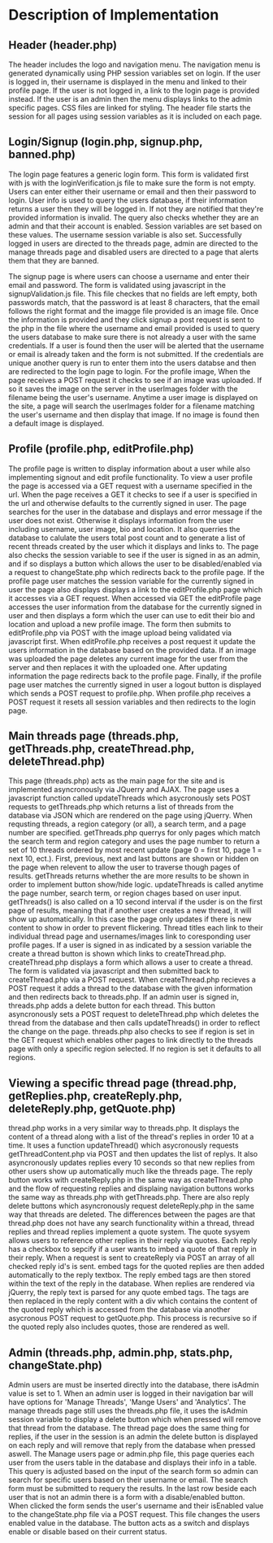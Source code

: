 # Description of Implementation

## Header (header.php)

The header includes the logo and navigation menu. The navigation menu is generated dynamically using PHP session variables set on login. If the user is logged in, their username is displayed in the menu and linked to their profile page. If the user is not logged in, a link to the login page is provided instead. If the user is an admin then the menu displays links to the admin specific pages. CSS files are linked for styling. The header file starts the session for all pages using session variables as it is included on each page.

## Login/Signup (login.php, signup.php, banned.php)

The login page features a generic login form. This form is validated first with js with the loginVerification.js file to make sure the form is not empty. Users can enter either their username or email and then their password to login. User info is used to query the users database, if their information returns a user then they will be logged in. If not they are notified that they're provided information is invalid. The query also checks whether they are an admin and that their account is enabled. Session variables are set based on these values. The username session variable is also set. Successfully logged in users are directed to the threads page, admin are directed to the manage threads page and disabled users are directed to a page that alerts them that they are banned. 

The signup page is where users can choose a username and enter their email and password. The form is validated using javascript in the signupValidation.js file. This file checkes that no fields are left empty, both passwords match, that the password is at least 8 characters,  that the email follows the right format and the imagge file provided is an image file. Once the information is provided and they click signup a post request is sent to the php in the file where the username and email provided is used to query the users database to make sure there is not already a user with the same credentials. If a user is found then the user will be alerted that the username or email is already taken and the form is not submitted. If the credentials are unique another query is run to enter them into the users databse and then  are redirected to the login page to login. For the profile image, When the page receives a POST request it checks to see if an image was uploaded. If so it saves the image on the server in the userImages folder with the filename being the user's username. Anytime a user image is displayed on the site, a page will search the userImages folder for a filename matching the user's username and then display that image. If no image is found then a default image is displayed.

## Profile (profile.php, editProfile.php)

The profile page is written to display information about a user while also implementing signout and edit profile functionality. To view a user profile the page is accessed via a GET request with a username specified in the url. When the page receives a GET it checks to see if a user is specified in the url and otherwise defaults to the currently signed in user. The page searches for the user in the database and displays and error message if the user does not exist. Otherwise it displays information from the user including username, user image, bio and location. It also querries the database to calulate the users total post count and to generate a list of recent threads created by the user which it displays and links to. The page also checks the session variable to see if the user is signed in as an admin, and if so displays a button which allows the user to be disabled/enabled via a request to changeState.php which redirects back to the profile page. If the profile page user matches the session variable for the currently signed in user the page also displays displays a link to the editProfile.php page which it accesses via a GET request. When accessed via GET the editProfile page accesses the user information from the database for the currently signed in user and then displays a form which the user can use to edit their bio and location and upload a new profile image. The form then submits to editProfile.php via POST with the image upload being validated via javascript first. When editProfile.php receives a post request it update the users information in the database based on the provided data. If an image was uploaded the page deletes any current image for the user from the server and then replaces it with the uploaded one. After updating information the page redirects back to the profile page. Finally, if the profile page user matches the currently signed in user a logout button is displayed which sends a POST request to profile.php. When profile.php receives a POST request it resets all session variables and then redirects to the login page.

## Main threads page (threads.php, getThreads.php, createThread.php, deleteThread.php)

This page (threads.php) acts as the main page for the site and is implemented asyncronously via JQuerry and AJAX. The page uses a javascript function called updateThreads which asycronously sets POST requests to getThreads.php which returns a list of threads from the database via JSON which are rendered on the page using jQuerry. When requsting threads, a region category (or all), a search term, and a page number are specified. getThreads.php querrys for only pages which match the search term and region category and uses the page number to return a set of 10 threads ordered by most recent update (page 0 = first 10, page 1 = next 10, ect.). First, previous, next and last buttons are shown or hidden on the page when relevent to allow the user to traverse though pages of results. getThreads returns whether the are more results to be shown in order to implement button show/hide logic. updateThreads is called anytime the page number, search term, or region chages based on user input. getThreads() is also called on a 10 second interval if the usder is on the first page of results, meaning that if another user creates a new thread, it will show up automatically. In this case the page only updates if there is new content to show in order to prevent flickering. Thread titles each link to their individual thread page and usernames/images link to coresponding user profile pages. If a user is signed in as indicated by a session variable the create a thread button is shown which links to createThread.php. createThread.php displays a form which allows a user to create a thread. The form is validated via javascript and then submitted back to createThread.php via a POST request. When createThread.php recieves a POST request it adds a thread to the database with the given information and then redirects back to threads.php. If an admin user is signed in, threads.php adds a delete button for each thread. This button asyncronously sets a POST request to deleteThread.php which deletes the thread from the database and then calls updateThreads() in order to reflect the change on the page. threads.php also checks to see if region is set in the GET request which enables other pages to link directly to the threads page with only a specific region selected. If no region is set it defaults to all regions.

## Viewing a specific thread page (thread.php, getReplies.php, createReply.php, deleteReply.php, getQuote.php)

thread.php works in a very similar way to threads.php. It displays the content of a thread along with a list of the thread's replies in order 10 at a time. It uses a function updateThread() which asycronously requests getThreadContent.php via POST and then updates the list of replys. It also asyncronously updates replies every 10 seconds so that new replies from other users show up automatically much like the threads page. The reply button works with createReply.php in the same way as createThread.php and the flow of requesting replies and displaing navigation buttons works the same way as threads.php with getThreads.php. There are also reply delete buttons which asyncronously request deleteReply.php in the same way that threads are deleted. The differences between the pages are that thread.php does not have any search functionality within a thread, thread replies and thread replies implement a quote system. The quote sysyem allows users to reference other replies in their reply via quotes. Each reply has a checkbox to sepcify if a user wants to imbed a quote of that reply in their reply. When a request is sent to createReply via POST an array of all checked reply id's is sent. embed tags for the quoted replies are then added automatically to the reply textbox. The reply embed tags are then stored within the text of the reply in the database. When replies are rendered via jQuerry, the reply text is parsed for any quote embed tags. The tags are then replaced in the reply content with a div which contains the content of the quoted reply which is accessed from the database via another asycronous POST request to getQuote.php. This process is recursive so if the quoted reply also includes quotes, those are rendered as well.

## Admin (threads.php, admin.php, stats.php, changeState.php)

Admin users are must be inserted directly into the database, there isAdmin value is set to 1. When an admin user is logged in their navigation bar will have options for 'Manage Threads', 'Mange Users' and 'Analytics'. The manage threads page still uses the threads.php file, it uses the isAdmin session variable to display a delete button which when pressed will remove that thread from the database. The thread page does the same thing for replies, if the user in the session is an admin the delete button is displayed on each reply and will remove that reply from the database when pressed aswell. The Manage users page or admin.php file, this page queries each user from the users table in the database and displays their info in a table. This query is adjusted based on the input of the search form so admin can search for specific users based on their username or email. The search form must be submitted to requery the results. In the last row beside each user that is not an admin there is a form with a disable/enabled button. When clicked the form sends the user's username and their isEnabled value to the changeState.php file via a POST request. This file changes the users enabled value in the database. The button acts as a switch and displays enable or disable based on their current status. 